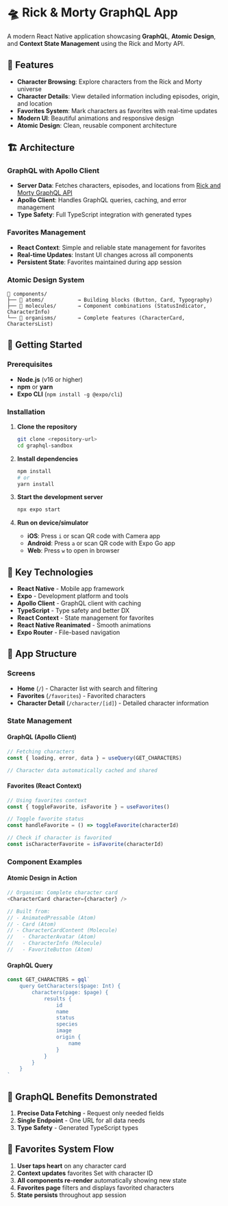 # 🛸 Rick & Morty GraphQL App

A modern React Native application showcasing **GraphQL**, **Atomic Design**, and **Context State Management** using the Rick and Morty API.

## 📱 Features

- **Character Browsing**: Explore characters from the Rick and Morty universe
- **Character Details**: View detailed information including episodes, origin, and location
- **Favorites System**: Mark characters as favorites with real-time updates
- **Modern UI**: Beautiful animations and responsive design
- **Atomic Design**: Clean, reusable component architecture

## 🏗️ Architecture

### **GraphQL with Apollo Client**

- **Server Data**: Fetches characters, episodes, and locations from [Rick and Morty GraphQL API](https://rickandmortyapi.com/graphql)
- **Apollo Client**: Handles GraphQL queries, caching, and error management
- **Type Safety**: Full TypeScript integration with generated types

### **Favorites Management**

- **React Context**: Simple and reliable state management for favorites
- **Real-time Updates**: Instant UI changes across all components
- **Persistent State**: Favorites maintained during app session

### **Atomic Design System**

```
📁 components/
├── 📁 atoms/           → Building blocks (Button, Card, Typography)
├── 📁 molecules/       → Component combinations (StatusIndicator, CharacterInfo)
└── 📁 organisms/       → Complete features (CharacterCard, CharactersList)
```

## 🚀 Getting Started

### Prerequisites

- **Node.js** (v16 or higher)
- **npm** or **yarn**
- **Expo CLI** (`npm install -g @expo/cli`)

### Installation

1. **Clone the repository**

   ```bash
   git clone <repository-url>
   cd graphql-sandbox
   ```

2. **Install dependencies**

   ```bash
   npm install
   # or
   yarn install
   ```

3. **Start the development server**

   ```bash
   npx expo start
   ```

4. **Run on device/simulator**
   - **iOS**: Press `i` or scan QR code with Camera app
   - **Android**: Press `a` or scan QR code with Expo Go app
   - **Web**: Press `w` to open in browser

## 🔧 Key Technologies

- **React Native** - Mobile app framework
- **Expo** - Development platform and tools
- **Apollo Client** - GraphQL client with caching
- **TypeScript** - Type safety and better DX
- **React Context** - State management for favorites
- **React Native Reanimated** - Smooth animations
- **Expo Router** - File-based navigation

## 📱 App Structure

### **Screens**

- **Home** (`/`) - Character list with search and filtering
- **Favorites** (`/favorites`) - Favorited characters
- **Character Detail** (`/character/[id]`) - Detailed character information

### **State Management**

#### **GraphQL (Apollo Client)**

```typescript
// Fetching characters
const { loading, error, data } = useQuery(GET_CHARACTERS)

// Character data automatically cached and shared
```

#### **Favorites (React Context)**

```typescript
// Using favorites context
const { toggleFavorite, isFavorite } = useFavorites()

// Toggle favorite status
const handleFavorite = () => toggleFavorite(characterId)

// Check if character is favorited
const isCharacterFavorite = isFavorite(characterId)
```

### **Component Examples**

#### **Atomic Design in Action**

```typescript
// Organism: Complete character card
<CharacterCard character={character} />

// Built from:
// - AnimatedPressable (Atom)
// - Card (Atom)
// - CharacterCardContent (Molecule)
//   - CharacterAvatar (Atom)
//   - CharacterInfo (Molecule)
//   - FavoriteButton (Atom)
```

#### **GraphQL Query**

```typescript
const GET_CHARACTERS = gql`
	query GetCharacters($page: Int) {
		characters(page: $page) {
			results {
				id
				name
				status
				species
				image
				origin {
					name
				}
			}
		}
	}
`
```

## 📝 GraphQL Benefits Demonstrated

1. **Precise Data Fetching** - Request only needed fields
2. **Single Endpoint** - One URL for all data needs
3. **Type Safety** - Generated TypeScript types

## 🔄 Favorites System Flow

1. **User taps heart** on any character card
2. **Context updates** favorites Set with character ID
3. **All components re-render** automatically showing new state
4. **Favorites page** filters and displays favorited characters
5. **State persists** throughout app session
